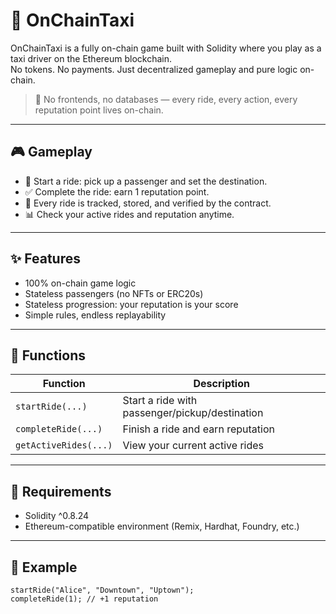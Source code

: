 # 🚕 OnChainTaxi        
        
OnChainTaxi is a fully on-chain game built with Solidity where you play as a taxi driver on the Ethereum blockchain.         
No tokens. No payments. Just decentralized gameplay and pure logic on-chain.         
           
> 🛑 No frontends, no databases — every ride, every action, every reputation point lives on-chain.       
      
---       
       
## 🎮 Gameplay     
        
- 🚖 Start a ride: pick up a passenger and set the destination.         
- ✅ Complete the ride: earn 1 reputation point.      
- 🧠 Every ride is tracked, stored, and verified by the contract.  
- 📊 Check your active rides and reputation anytime.        
       
---  
    
## ✨ Features  
 
- 100% on-chain game logic 
- Stateless passengers (no NFTs or ERC20s)   
- Stateless progression: your reputation is your score  
- Simple rules, endless replayability  

---

## 🔧 Functions

| Function           | Description                                 |
|--------------------|---------------------------------------------|
| `startRide(...)`   | Start a ride with passenger/pickup/destination |
| `completeRide(...)`| Finish a ride and earn reputation           |
| `getActiveRides(...)` | View your current active rides           |

---

## 🔐 Requirements

- Solidity ^0.8.24
- Ethereum-compatible environment (Remix, Hardhat, Foundry, etc.)

---

## 🧪 Example

```solidity
startRide("Alice", "Downtown", "Uptown");
completeRide(1); // +1 reputation
